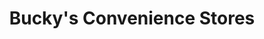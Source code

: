 ---
title: "Bucky's Convenience Stores"
url: /omaha/buckys-convenience-stores-south-72nd-street/
shop: convenience
---